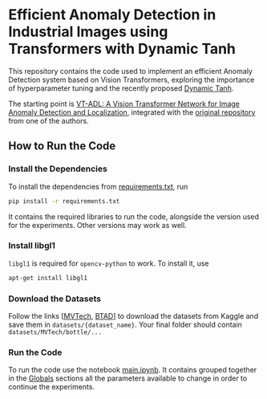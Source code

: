 # Efficient Anomaly Detection in Industrial Images using Transformers with Dynamic Tanh

This repository contains the code used to implement an efficient Anomaly Detection system based on Vision Transformers, exploring the importance of hyperparameter tuning and the recently proposed [Dynamic Tanh](https://arxiv.org/abs/2503.10622).

The starting point is [VT-ADL: A Vision Transformer Network for Image Anomaly Detection and Localization](https://arxiv.org/abs/2104.10036), integrated with the [original repository](https://github.com/pankajmishra000/VT-ADL) from one of the authors.

## How to Run the Code

### Install the Dependencies

To install the dependencies from [requirements.txt](requirements.txt), run

```bash
pip install -r requirements.txt
```

It contains the required libraries to run the code, alongside the version used for the experiments. Other versions may work as well.

### Install libgl1

`libgl1` is required for `opencv-python` to work. To install it, use

```bash
apt-get install libgl1
```

### Download the Datasets

Follow the links [[MVTech](https://www.kaggle.com/datasets/ipythonx/mvtec-ad), [BTAD](https://www.kaggle.com/datasets/thtuan/btad-beantech-anomaly-detection)] to download the datasets from Kaggle and save them in `datasets/{dataset_name}`. Your final folder should contain `datasets/MVTech/bottle/...`

### Run the Code

To run the code use the notebook [main.ipynb](main.ipynb). It contains grouped together in the [Globals](main.ipynb#globals) sections all the parameters available to change in order to continue the experiments.

